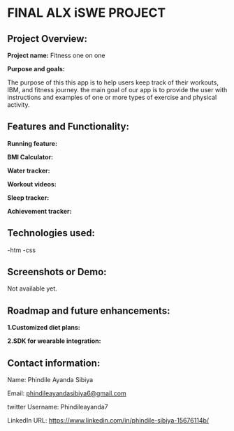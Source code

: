 # **FINAL ALX iSWE PROJECT**

## **Project Overview:**

**Project name:** Fitness one on one

**Purpose and goals:** 

The purpose of this this app is to help users keep track of their workouts, IBM, and fitness journey. the main goal of our app is to provide the user with instructions and examples of one or more types of exercise and physical activity. 

## **Features and Functionality:**

**Running feature:**



**BMI Calculator:**



**Water tracker:**

**Workout videos:**

**Sleep tracker:**

**Achievement tracker:**

## **Technologies used:**

-htm
-css


## **Screenshots or Demo:**

Not available yet.

## **Roadmap and future enhancements:**

**1.Customized diet plans:**

**2.SDK for wearable integration:**

## **Contact information:**

Name: Phindile Ayanda Sibiya

Email: phindileayandasibiya6@gmail.com

twitter Username:  Phindileayanda7

LinkedIn URL: https://www.linkedin.com/in/phindile-sibiya-15676114b/
